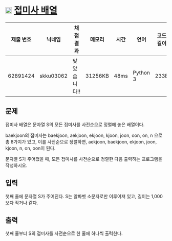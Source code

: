 # <img width="20px"  src="https://d2gd6pc034wcta.cloudfront.net/tier/7.svg" class="solvedac-tier"> [접미사 배열](https://www.acmicpc.net/problem/11656) 

| 제출 번호 | 닉네임 | 채점 결과 | 메모리 | 시간 | 언어 | 코드 길이 |
|---|---|---|---|---|---|---|
|62891424|skku03062|맞았습니다!! |31256KB|48ms|Python 3|233B|

## 문제
<p>접미사 배열은 문자열 S의 모든 접미사를 사전순으로 정렬해 놓은 배열이다.</p>

<p>baekjoon의 접미사는 baekjoon, aekjoon, ekjoon, kjoon, joon, oon, on, n 으로 총 8가지가 있고, 이를 사전순으로 정렬하면, aekjoon, baekjoon, ekjoon, joon, kjoon, n, on, oon이 된다.</p>

<p>문자열 S가 주어졌을 때, 모든 접미사를 사전순으로 정렬한 다음 출력하는 프로그램을 작성하시오.</p>

## 입력
<p>첫째 줄에 문자열 S가 주어진다. S는 알파벳 소문자로만 이루어져 있고, 길이는 1,000보다 작거나 같다.</p>

## 출력
<p>첫째 줄부터 S의 접미사를 사전순으로 한 줄에 하나씩 출력한다.</p>

